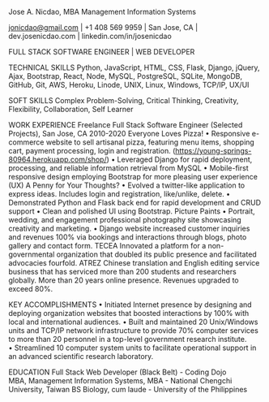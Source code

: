 Jose A. Nicdao, MBA Management Information Systems

jonicdao@gmail.com | +1 408 569 9959 | San Jose, CA | dev.josenicdao.com | linkedin.com/in/josenicdao

FULL STACK SOFTWARE ENGINEER | WEB DEVELOPER

TECHNICAL SKILLS
Python, JavaScript, HTML, CSS, Flask, Django, jQuery, Ajax, Bootstrap, React, Node, MySQL, PostgreSQL, SQLite, MongoDB, GitHub, Git, AWS, Heroku, Linode, UNIX, Linux, Windows, TCP/IP, UX/UI

SOFT SKILLS
Complex Problem-Solving, Critical Thinking, Creativity, Flexibility, Collaboration, Self Learner

WORK EXPERIENCE
Freelance Full Stack Software Engineer (Selected Projects), San Jose, CA 2010-2020
Everyone Loves Pizza! 
•	Responsive e-commerce website to sell artisanal pizza, featuring menu items, shopping cart, payment processing, login and registration. (https://young-springs-80964.herokuapp.com/shop/)
•	Leveraged Django for rapid deployment, processing, and reliable information retrieval from MySQL
•	Mobile-first responsive design employing Bootstrap for more pleasing user experience (UX)
A Penny for Your Thoughts? 
•	Evolved a twitter-like application to express ideas. Includes login and registration, like/unlike, delete.
•	Demonstrated Python and Flask back end for rapid development and CRUD support
•	Clean and polished UI using Bootstrap.
Picture Paints 
•	Portrait, wedding, and engagement professional photography site showcasing creativity and marketing.
•	Django website increased customer inquiries and revenues 100%  via bookings and interactions through blogs, photo gallery and contact form.
TECEA
Innovated a platform for a non-governmental organization that doubled its public presence and facilitated advocacies fourfold. 
ATREZ
Chinese translation and English editing service business that has serviced more than 200 students and researchers globally. More than 20 years online presence. Revenues upgraded to exceed 80%.

KEY ACCOMPLISHMENTS
•	Initiated Internet presence by designing and deploying organization websites that boosted interactions by 100% with local and international audiences. 
•	Built and maintained 20 Unix/Windows units and TCP/IP network infrastructure to provide 70% computer services to more than 20 personnel in a top-level government research institute.  
•	Streamlined 10 computer system units to facilitate operational support in an advanced scientific research laboratory.

EDUCATION
Full Stack Web Developer (Black Belt) - Coding Dojo  
MBA, Management Information Systems, MBA -  National Chengchi University, Taiwan
BS Biology,  cum laude - University of the Philippines
